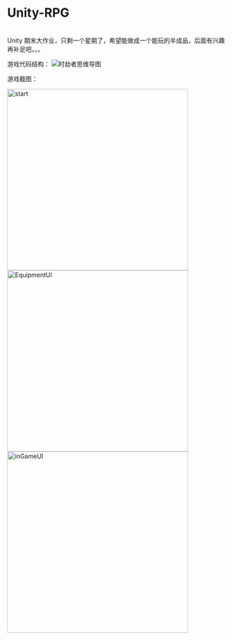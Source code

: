 ﻿# Unity-RPG
<br>
Unity 期末大作业，只剩一个星期了，希望能做成一个能玩的半成品，后面有兴趣再补足吧。。。

游戏代码结构：
![时劫者思维导图](https://github.com/user-attachments/assets/c7de7f8c-edce-4e5d-926c-bccb0d49fc50)


游戏截图：
<br>

<img width="416" alt="start" src="https://github.com/user-attachments/assets/3e45225f-1526-4037-9bf2-3adfb74400c0" />
<br>

<img width="416" alt="EquipmentUI" src="https://github.com/user-attachments/assets/e520fb65-e432-4ad3-aad4-e4b63927a2d0" />
<br>

<img width="416" alt="inGameUI" src="https://github.com/user-attachments/assets/c7b55c7b-466c-4d7a-9dd2-c966e64cfa98" />
<br>

